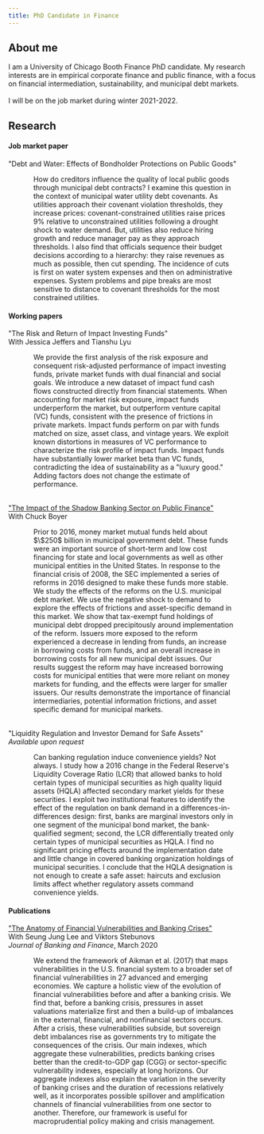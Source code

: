 ```yaml
---
title: PhD Candidate in Finance
---
```

<h2> About me </h2>

 I am a University of Chicago Booth Finance PhD candidate. My research interests are in empirical corporate finance and public finance, with a focus on financial intermediation, sustainability, and municipal debt markets. 
 <br>
 <br>
 I will be on the job market during winter 2021-2022.
  
<h2> Research </h2>

<h4> Job market paper </h4>

"Debt and Water: Effects of Bondholder Protections on Public Goods"
<p style="margin-left:10%; margin-right:10%;">How do creditors influence the quality of local public goods through municipal debt contracts? I examine this question in the context of municipal water utility debt covenants. As utilities approach their covenant violation thresholds, they increase prices: covenant-constrained utilities raise prices 9% relative to unconstrained utilities following a drought shock to water demand. But, utilities also reduce hiring growth and reduce manager pay as they approach thresholds. I also find that officials sequence their budget decisions according to a hierarchy: they raise revenues as much as possible, then cut spending. The incidence of cuts is first on water system expenses and then on administrative expenses. System problems and pipe breaks are most sensitive to distance to covenant thresholds for the most constrained utilities.</p>

<h4> Working papers </h4>

"The Risk and Return of Impact Investing Funds"
<br>
With Jessica Jeffers and Tianshu Lyu
<p style="margin-left:10%; margin-right:10%;">We provide the first analysis of the risk exposure and consequent risk-adjusted performance of impact investing funds, private market funds with dual financial and social goals. We introduce a new dataset of impact fund cash flows constructed directly from financial statements. When accounting for market risk exposure, impact funds underperform the market, but outperform venture capital (VC) funds, consistent with the presence of frictions in private markets. Impact funds perform on par with funds matched on size, asset class, and vintage years. We exploit known distortions in measures of VC performance to characterize the risk profile of impact funds. Impact funds have substantially lower market beta than VC funds, contradicting the idea of sustainability as a "luxury good." Adding factors does not change the estimate of performance.</p>

<br>
<a href="https://kposenau.github.io/files/Boyer_Posenau_MMF_Munis_2021.pdf">"The Impact of the Shadow Banking Sector on Public Finance"</a>
<br>
With Chuck Boyer
<p style="margin-left:10%; margin-right:10%;">Prior to 2016, money market mutual funds held about $\$250$ billion in municipal government debt. These funds were an important source of short-term and low cost financing for state and local governments as well as other municipal entities in the United States. In response to the financial crisis of 2008, the SEC implemented a series of reforms in 2016 designed to make these funds more stable. We study the effects of the reforms on the U.S. municipal debt market. We use the negative shock to demand to explore the effects of frictions and asset-specific demand in this market. We show that tax-exempt fund holdings of municipal debt dropped precipitously around implementation of the reform. Issuers more exposed to the reform experienced a decrease in lending from funds, an increase in borrowing costs from funds, and an overall increase in borrowing costs for all new municipal debt issues. Our results suggest the reform may have increased  borrowing costs for municipal entities that were more reliant on money markets for funding, and the effects were larger for smaller issuers. Our results demonstrate the importance of financial intermediaries, potential information frictions, and asset specific demand for municipal markets.</p>

<br>
"Liquidity Regulation and Investor Demand for Safe Assets"
<br>
<i>Available upon request</i>
<p style="margin-left:10%; margin-right:10%;">Can banking regulation induce convenience yields? Not always. I study how a 2016 change in the Federal Reserve's Liquidity Coverage Ratio (LCR) that allowed banks to hold certain types of municipal securities as high quality liquid assets (HQLA) affected secondary market yields for these securities. I exploit two institutional features to identify the effect of the regulation on bank demand in a differences-in-differences design: first, banks are marginal investors only in one segment of the municipal bond market, the bank-qualified segment; second, the LCR differentially treated only certain types of municipal securities as HQLA. I find no significant pricing effects around the implementation date and little change in covered banking organization holdings of municipal securities. I conclude that the HQLA designation is not enough to create a safe asset: haircuts and exclusion limits affect whether regulatory assets command convenience yields.</p>

<h4> Publications </h4>

<a href="https://www.sciencedirect.com/science/article/abs/pii/S0378426618300864">"The Anatomy of Financial Vulnerabilities and Banking Crises"</a> 
<br>
With Seung Jung Lee and Viktors Stebunovs
<br>
<i>Journal of Banking and Finance</i>, March 2020

<p style="margin-left:10%; margin-right:10%;">We extend the framework of Aikman et al. (2017) that maps vulnerabilities in the U.S. financial system to a broader set of financial vulnerabilities in 27 advanced and emerging economies. We capture a holistic view of the evolution of financial vulnerabilities before and after a banking crisis. We find that, before a banking crisis, pressures in asset valuations materialize first and then a build-up of imbalances in the external, financial, and nonfinancial sectors occurs. After a crisis, these vulnerabilities subside, but sovereign debt imbalances rise as governments try to mitigate the consequences of the crisis. Our main indexes, which aggregate these vulnerabilities, predicts banking crises better than the credit-to-GDP gap (CGG) or sector-specific vulnerability indexes, especially at long horizons. Our aggregate indexes also explain the variation in the severity of banking crises and the duration of recessions relatively well, as it incorporates possible spillover and amplification channels of financial vulnerabilities from one sector to another. Therefore, our framework is useful for macroprudential policy making and crisis management.</p>

